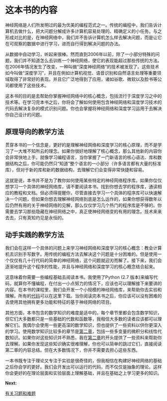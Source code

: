 # 这本书的内容
神经网络是人们所发明过的最为优美的编程范式之一。传统的编程中，我们告诉计算机去做什么，把大问题分解成许多计算机容易处理的、精确定义的小任务。与之形成对比的是，在神经网络中，我们并不告诉计算机怎么样去解决问题，而是让它在可观察的数据中进行学习，进而自行得到解决问题的办法。

从数据中自动学习，听起来很棒。然而直到2006年以前，除了一小部分特殊的问题，我们并不知道怎么去训练一个神经网络，使它的表现能超过那些传统的方法。在2006年情况发生了改变，一种叫做“深度神经网络”的技术被发现了。这些技术如今叫做“深度学习”，并且在例如计算机视觉、语音识别和自然语言处理等重要领域取得了非常好的表现。并且它广泛地得到了应用，诸如谷歌、微软以及脸书等公司都使用了这些技术。

这本书的目的是去帮助你掌握神经网络中的核心概念，包括流行于深度学习之中的技术等。在学习完本书之后，你将会了解如何使用包含神经网络和深度学习技术的代码去解决复杂的模式识别问题。你也会掌握将神经网络和深度学习运用于去解决你自己设计的问题。

## 原理导向的教学方法
贯穿本书的一个信念是，更好的是理解神经网络和深度学习的核心原理，而不是学习了一大堆不知所云的理念。如果你很好地理解了核心概念，那么其他新的内容你会非常快地上手。就像学习编程语言，当你掌握了一门新语言的核心语法、库和数据结构之后，你可能仍然只“知道”整个语言的一小部分（许多语言都有大量的标准库），但对于新的库和新的数据结构，去理解它们会变得非常快捷和容易。

这就是说，本书并不是为了教你如何使用某些特定的神经网络程序库。如果你仅仅想学习一个具体的神经网络库，请不要阅读本书。找到你想去学的程序库，通读相应的教程和文档。但必须得提醒你，尽管直接去学习一个具体的程序库可以快速解决一个问题，但如果你想去理解神经网络到底是怎么运作的，如果你想获得数年以后仍然有用的关于神经网络的见解，那么仅仅学习几个热门的程序库是不够的。你需要去学习那些隐藏在神经网络之中，真正使神经网络变的有用的理念。技术来来去去，只有真知灼见是永恒的。

## 动手实践的教学方法
我们会在这样一个具体的问题上来学习神经网络和深度学习的核心概念：教会计算机去识别手写数字。用传统的编程方法去解决这个问题是十分困难的。但是使用一个仅仅有几十行代码的简单的神经网络，这个问题就迎刃而解了。接下来，我们会逐渐地提升这个程序的性能，并且与神经网络和深度学习的核心概念结合起来。

这意味着你需要一些编程基础去阅读本书。我使用了Python (2.7 版本)来编写代码，就算你不懂编程，在付出一小点努力的情况下，应该也可以理解接下来要讲的内容。在本书的课程里，我们会开发一个小规模的神经网络库，来帮助你去实验和理解。所有的[代码](https://github.com/mnielsen/neural-networks-and-deep-learning)可以在这里下载。当你阅读完本书之后，你应该可以没有困难的去使用其他拥有更多功能和特征的基于神经网络的项目。

其他方面，本书包含的数学知识的难度是适中的。每个章节里都会包含数学知识，但它们大多数都只是一些基础的代数和函数等，我相信大多数的读者应该都可以理解它们。我偶尔会使用一些更高深的数学知识，但也提供了一些资料以供你更深入的学习。使用数学知识比较多的章节是[第二章](Chapter-2.md)，包括一些多变量的微积分和线性代数知识。如果你对这些知识并不熟悉，我在[第二章](Chapter-2.md)的开头提供了一些资料来帮助你去理解。如果你发现这些知识确实很难理解，你也可以简单的跳过它们，直接阅读第二章的内容总结。但在大多数情况下，你并不需要去担心这些东西。

一本书既专注于理论又专注于实验是很奇怪的，但我相信在构建好神经网络的基础之后你会学的更好。我们会开发出可以运行的代码，而不仅仅是抽象的理论。这样你会更好的在理论层面和实验层面上理解基础，并且在基础之上学习更多的知识。

**Next:**

[有关习题和难题](On-the-exercises-and-problems.md)
